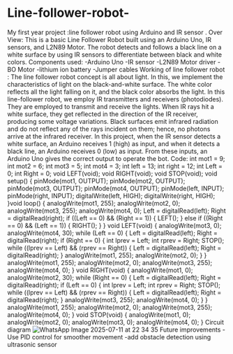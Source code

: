 # Line-follower-robot-
My first year project :line follower robot using Arduino and IR sensor .
Over View:
This is a basic Line Follower Robot built using an Arduino Uno, IR sensors, and L2N89 Motor. The robot detects and follows a black line on a white surface by using IR sensors to differentiate between black and white colors.
Components used:
-Arduino Uno
-IR sensor
-L2N89 Motor driver 
-BO Motor
-lithium ion battery
-Jumper cables
Working of line follower robot :
The line follower robot concept is all about light. In this, we implement the characteristics of light on the black-and-white surface. The white color reflects all the light falling on it, and the black color absorbs the light.
In this line-follower robot, we employ IR transmitters and receivers (photodiodes). They are employed to transmit and receive the lights. When IR rays hit a white surface, they get reflected in the direction of the IR receiver, producing some voltage variations. 
Black surfaces emit infrared radiation and do not reflect any of the rays incident on them; hence, no photons arrive at the infrared receiver.
In this project, when the IR sensor detects a white surface, an Arduino receives 1 (high) as input, and when it detects a black line, an Arduino receives 0 (low) as input. From these inputs, an Arduino Uno gives the correct output to operate the bot.
Code:
int mot1 = 9;
int mot2 = 6;
int mot3 = 5;
int mot4 = 3;
int left = 13;
int right = 12;
int Left = 0;
int Right = 0;
void LEFT(void);
void RIGHT(void);
void STOP(void);
void setup() {
pinMode(mot1, OUTPUT);
pinMode(mot2, OUTPUT);
pinMode(mot3, OUTPUT);
pinMode(mot4, OUTPUT);
pinMode(left, INPUT);
pinMode(right, INPUT);
digitalWrite(left, HIGH);
digitalWrite(right, HIGH);
}void loop() {
analogWrite(mot1, 255);
analogWrite(mot2, 0);
analogWrite(mot3, 255);
analogWrite(mot4, 0);
Left = digitalRead(left);
Right = digitalRead(right);
if ((Left == 0) && (Right == 1)) {
LEFT();
}
else if ((Right == 0) && (Left == 1)) {
RIGHT();
}
}
void LEFT(void) {
analogWrite(mot3, 0);
analogWrite(mot4, 30);
while (Left == 0) {
Left = digitalRead(left);
Right = digitalRead(right);
if (Right == 0) {
int lprev = Left;
int rprev = Right;
STOP();
while ((lprev == Left) && (rprev == Right)) {
Left = digitalRead(left);
Right = digitalRead(right);
}
analogWrite(mot1, 255);
analogWrite(mot2, 0);
}
}
analogWrite(mot1, 255);
analogWrite(mot2, 0);
analogWrite(mot3, 255);
analogWrite(mot4, 0);
}
void RIGHT(void) {
analogWrite(mot1, 0);
analogWrite(mot2, 30);
while (Right == 0) {
Left = digitalRead(left);
Right = digitalRead(right);
if (Left == 0) {
int lprev = Left;
int rprev = Right;
STOP();
while ((lprev == Left) && (rprev == Right)) {
Left = digitalRead(left);
Right = digitalRead(right);
}
analogWrite(mot3, 255);
analogWrite(mot4, 0);
}
}
analogWrite(mot1, 255);
analogWrite(mot2, 0);
analogWrite(mot3, 255);
analogWrite(mot4, 0);
}
void STOP(void) {
analogWrite(mot1, 0);
analogWrite(mot2, 0);
analogWrite(mot3, 0);
analogWrite(mot4, 0);
}
Circuit diagram
![WhatsApp Image 2025-07-11 at 22 34 35](https://github.com/user-attachments/assets/72c7e224-0a2a-4e86-9836-02816182f427)
Future improvements
-Use PID control for smoother movement
-add obstacle detection using ultrasonic sensor
